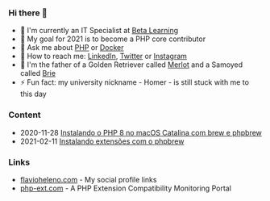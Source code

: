 ### Hi there 👋

- 💼 I'm currently an IT Specialist at [Beta Learning](https://betalearning.com.br)
- 🔭 My goal for 2021 is to become a PHP core contributor
- 💬 Ask me about [PHP](https://php.net) or [Docker](https://docker.com)
- 📨 How to reach me: [LinkedIn](https://www.linkedin.com/in/flavioheleno/), [Twitter](https://twitter.com/flavioheleno) or [Instagram](https://instagram.com/flavioheleno)
- 🐶 I'm the father of a Golden Retriever called [Merlot](https://instagram.com/merlot.golden) and a Samoyed called [Brie](https://instagram.com/brie.samoyed)
- ⚡ Fun fact: my university nickname - Homer - is still stuck with me to this day

### Content

- 2020-11-28 [Instalando o PHP 8 no macOS Catalina com brew e phpbrew](content/20201128-instalando-o-php-8-no-macos-com-brew-e-phpbrew.md)
- 2021-02-11 [Instalando extensões com o phpbrew](content/20210211-instalando-extensoes-com-o-phpbrew.md)

### Links

- [flavioheleno.com](https://flavioheleno.com) - My social profile links
- [php-ext.com](https://php-ext.com) - A PHP Extension Compatibility Monitoring Portal
